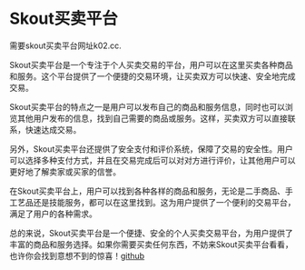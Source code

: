 # Skout买卖平台

需要skout买卖平台网址k02.cc.

Skout买卖平台是一个专注于个人买卖交易的平台，用户可以在这里买卖各种商品和服务。这个平台提供了一个便捷的交易环境，让买卖双方可以快速、安全地完成交易。

Skout买卖平台的特点之一是用户可以发布自己的商品和服务信息，同时也可以浏览其他用户发布的信息，找到自己需要的商品或服务。这样，买卖双方可以直接联系，快速达成交易。

另外，Skout买卖平台还提供了安全支付和评价系统，保障了交易的安全性。用户可以选择多种支付方式，并且在交易完成后可以对对方进行评价，让其他用户可以更好地了解卖家或买家的信誉。

在Skout买卖平台上，用户可以找到各种各样的商品和服务，无论是二手商品、手工艺品还是技能服务，都可以在这里找到。这为用户提供了一个便利的交易平台，满足了用户的各种需求。

总的来说，Skout买卖平台是一个便捷、安全的个人买卖交易平台，为用户提供了丰富的商品和服务选择。如果你需要买卖任何东西，不妨来Skout买卖平台看看，也许你会找到意想不到的惊喜！[github](https://github.com)